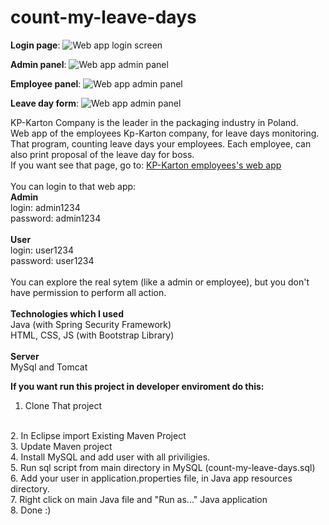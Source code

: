 # count-my-leave-days


**Login page**: 
![Web app login screen](https://kp-karton.pl/assets/img/login.png)

**Admin panel**:
![Web app admin panel](https://kp-karton.pl/assets/img/admin1.png)

**Employee panel**:
![Web app admin panel](https://kp-karton.pl/assets/img/employee.jpg)

**Leave day form**: 
![Web app admin panel](https://kp-karton.pl/assets/img/form.jpg)
<br/>

KP-Karton Company is the leader in the packaging industry in Poland. 
<br/>
Web app of the employees Kp-Karton company, for leave days monitoring. 
<br/>
That program, counting leave days your employees. Each employee, can also print proposal of the leave day for boss. 
<br/>
If you want see that page, go to: [KP-Karton employees's web app](http://164.132.107.168:8080/urlopy/showMyLoginPage)
<br/>
<br/>
You can login to that web app:
<br/>
**Admin**
<br/>
login: admin1234
<br/>
password: admin1234
<br/>
<br/>
**User**
<br/>
login: user1234
<br/>
password: user1234
<br/>
<br/>
You can explore the real sytem (like a admin or employee), but you don't have permission to perform all action. 
<br/>
<br/>
**Technologies which I used**
<br/>
Java (with Spring Security Framework)
<br/>
HTML, CSS, JS  (with Bootstrap Library)
<br/>
<br/>
**Server**
<br/>
MySql and Tomcat
<br/>


**If you want run this project in developer enviroment do this:**
1. Clone That project
<br/>
2. In Eclipse import Existing Maven Project
<br/>
3. Update Maven project
<br/>
4. Install MySQL and add user with all priviligies.
<br/>
5. Run sql script from main directory in MySQL (count-my-leave-days.sql)
<br/>
6. Add your user in application.properties file, in Java app resources directory. 
<br/>
7. Right click on main Java file and "Run as..." Java application
<br/>
8. Done :)













